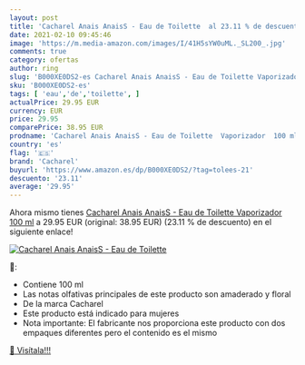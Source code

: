 ```yaml
---
layout: post
title: 'Cacharel Anais AnaisS - Eau de Toilette  al 23.11 % de descuento'
date: 2021-02-10 09:45:46
image: 'https://m.media-amazon.com/images/I/41H5sYW0uML._SL200_.jpg'
comments: true
category: ofertas
author: ring
slug: 'B000XE0DS2-es Cacharel Anais AnaisS - Eau de Toilette Vaporizador 100 ml'
sku: 'B000XE0DS2-es'
tags: [ 'eau','de','toilette', ]
actualPrice: 29.95 EUR
currency: EUR
price: 29.95
comparePrice: 38.95 EUR
prodname: 'Cacharel Anais AnaisS - Eau de Toilette  Vaporizador  100 ml'
country: 'es'
flag: '🇪🇸'
brand: 'Cacharel'
buyurl: 'https://www.amazon.es/dp/B000XE0DS2/?tag=tolees-21'
descuento: '23.11'
average: '29.95'
---
```


Ahora mismo tienes [Cacharel Anais AnaisS - Eau de Toilette  Vaporizador  100 ml](https://www.amazon.es/dp/B000XE0DS2/?tag=tolees-21) a 29.95 EUR (original: 38.95 EUR) (23.11 %  de descuento) en el siguiente enlace!

[![Cacharel Anais AnaisS - Eau de Toilette ](https://m.media-amazon.com/images/I/41H5sYW0uML._SL200_.jpg)](https://www.amazon.es/dp/B000XE0DS2/?tag=tolees-21)

🔎:

- Contiene 100 ml
- Las notas olfativas principales de este producto son amaderado y floral
- De la marca Cacharel
- Este producto está indicado para mujeres
- Nota importante: El fabricante nos proporciona este producto con dos empaques diferentes pero el contenido es el mismo

[🛒 Visítala!!!](https://www.amazon.es/dp/B000XE0DS2/?tag=tolees-21)
